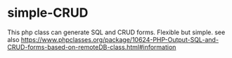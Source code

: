 # simple-CRUD

This php class can generate SQL and CRUD forms.
Flexible but simple.
see also https://www.phpclasses.org/package/10624-PHP-Output-SQL-and-CRUD-forms-based-on-remoteDB-class.html#information
